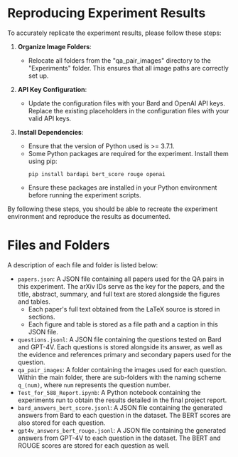 # Reproducing Experiment Results

To accurately replicate the experiment results, please follow these steps:

1. **Organize Image Folders**:
   - Relocate all folders from the "qa_pair_images" directory to the "Experiments" folder. This ensures that all image paths are correctly set up.

2. **API Key Configuration**:
   - Update the configuration files with your Bard and OpenAI API keys. Replace the existing placeholders in the configuration files with your valid API keys.

3. **Install Dependencies**:
   - Ensure that the version of Python used is >= 3.7.1.
   - Some Python packages are required for the experiment. Install them using pip:
     ```
     pip install bardapi bert_score rouge openai
     ```
   - Ensure these packages are installed in your Python environment before running the experiment scripts.

By following these steps, you should be able to recreate the experiment environment and reproduce the results as documented.

# Files and Folders
A description of each file and folder is listed below:
* `papers.json`: A JSON file containing all papers used for the QA pairs in this experiment. The arXiv IDs serve as the key for the papers, and the title, abstract, summary, and full text are stored alongside the figures and tables.
  * Each paper's full text obtained from the LaTeX source is stored in sections.
  * Each figure and table is stored as a file path and a caption in this JSON file. 
* `questions.jsonl`: A JSON file containing the questions tested on Bard and GPT-4V. Each questions is stored alongside its answer, as well as the evidence and references primary and secondary papers used for the question.
* `qa_pair_images`: A folder containing the images used for each question. Within the main folder, there are sub-folders with the naming scheme `q_(num)`, where `num` represents the question number. 
* `Test_for_588_Report.ipynb`: A Python notebook containing the experiments run to obtain the results detailed in the final project report.
* `bard_answers_bert_score.jsonl`: A JSON file containing the generated answers from Bard to each question in the dataset. The BERT scores are also stored for each question. 
* `gpt4v_answers_bert_rouge.jsonl`: A JSON file containing the generated answers from GPT-4V to each question in the dataset. The BERT and ROUGE scores are stored for each question as well. 
